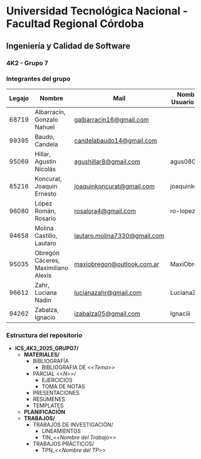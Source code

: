 # Universidad Tecnológica Nacional - Facultad Regional Córdoba  
## Ingeniería y Calidad de Software  

### 4K2 - Grupo 7


### Integrantes del grupo

| **Legajo** | **Nombre**                                      | **Mail**                       |**Nombre de Usuario Github**| 
|------------|-------------------------------------------------|--------------------------------|----------------------------|
| 68719      | Albarracín, Gonzalo Nahuel                      | galbarracin16@gmail.com        |                            |
| 99395      | Baudo, Candela                                  | candelabaudo14@gmail.com       |                            |
| 95069      | Hillar, Agustin Nicolás                         | agushillar8@gmail.com          | agus0808                   |
| 85216      | Koncurat, Joaquin Ernesto                       | joaquinkoncurat@gmail.com      | joaquinkoncurat            |
| 96080      | López Román, Rosario                            | rosalora4@gmail.com            | ro-lopezr                  |
| 94658      | Molina Castillo, Lautaro                        | lautaro.molina7330@gmail.com   |                            |
| 95035      | Obregón Cáceres, Maximiliano Alexis             | maxiobregon@outlook.com.ar     | MaxiObregon22              |  
| 96612      | Zahr, Luciana Nadin                             | lucianazahr@gmail.com          | LucianaZahr                |
| 94262      | Zabalza, Ignacio                                | izabalza05@gmail.com           | Ignaciii                   |

### Estructura del repositorio

- **ICS_4K2_2025_GRUPO7/**
  - **MATERIALES/**
    - BIBLIOGRAFÍA
      - BIBLIOGRAFIA DE <<_Tema_>>
    - PARCIAL <<_N_>>/
      - EJERCICIOS
      - TOMA DE NOTAS
    - PRESENTACIONES
    - RESÚMENES
    - TEMPLATES
  - **PLANIFICACIÓN**
  - **TRABAJOS/**
    - TRABAJOS DE INVESTIGACIÓN/
      - LINEAMIENTOS
      - TIN_<<_Nombre del Trabajo_>>
    - TRABAJOS PRÁCTICOS/
      - TPN_<<_Nombre del TP_>>



